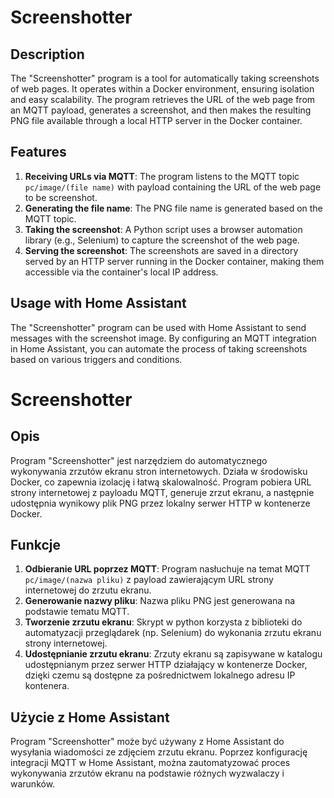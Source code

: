 # Screenshotter

## Description
The "Screenshotter" program is a tool for automatically taking screenshots of web pages. It operates within a Docker environment, ensuring isolation and easy scalability. The program retrieves the URL of the web page from an MQTT payload, generates a screenshot, and then makes the resulting PNG file available through a local HTTP server in the Docker container.

## Features
1. **Receiving URLs via MQTT**: The program listens to the MQTT topic `pc/image/(file name)` with payload containing the URL of the web page to be screenshot.
2. **Generating the file name**: The PNG file name is generated based on the MQTT topic.
3. **Taking the screenshot**: A Python script uses a browser automation library (e.g., Selenium) to capture the screenshot of the web page.
4. **Serving the screenshot**: The screenshots are saved in a directory served by an HTTP server running in the Docker container, making them accessible via the container's local IP address.

## Usage with Home Assistant
The "Screenshotter" program can be used with Home Assistant to send messages with the screenshot image. By configuring an MQTT integration in Home Assistant, you can automate the process of taking screenshots based on various triggers and conditions.

# Screenshotter

## Opis
Program "Screenshotter" jest narzędziem do automatycznego wykonywania zrzutów ekranu stron internetowych. Działa w środowisku Docker, co zapewnia izolację i łatwą skalowalność. Program pobiera URL strony internetowej z payloadu MQTT, generuje zrzut ekranu, a następnie udostępnia wynikowy plik PNG przez lokalny serwer HTTP w kontenerze Docker.

## Funkcje
1. **Odbieranie URL poprzez MQTT**: Program nasłuchuje na temat MQTT `pc/image/(nazwa pliku)` z payload zawierającym URL strony internetowej do zrzutu ekranu.
2. **Generowanie nazwy pliku**: Nazwa pliku PNG jest generowana na podstawie tematu MQTT.
3. **Tworzenie zrzutu ekranu**: Skrypt w python korzysta z biblioteki do automatyzacji przeglądarek (np. Selenium) do wykonania zrzutu ekranu strony internetowej.
4. **Udostępnianie zrzutu ekranu**: Zrzuty ekranu są zapisywane w katalogu udostępnianym przez serwer HTTP działający w kontenerze Docker, dzięki czemu są dostępne za pośrednictwem lokalnego adresu IP kontenera.

## Użycie z Home Assistant
Program "Screenshotter" może być używany z Home Assistant do wysyłania wiadomości ze zdjęciem zrzutu ekranu. Poprzez konfigurację integracji MQTT w Home Assistant, można zautomatyzować proces wykonywania zrzutów ekranu na podstawie różnych wyzwalaczy i warunków.

